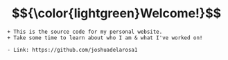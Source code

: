 # $${\color{lightgreen}Welcome!}$$

```
+ This is the source code for my personal website.
+ Take some time to learn about who I am & what I've worked on!

- Link: https://github.com/joshuadelarosa1
```